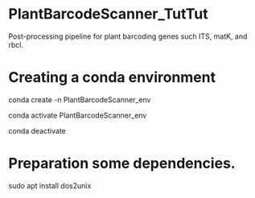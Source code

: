 # PlantBarcodeScanner_TutTut
Post-processing pipeline for plant barcoding genes such ITS, matK, and rbcl.

# Creating a conda environment

conda create -n PlantBarcodeScanner_env

conda activate PlantBarcodeScanner_env

conda deactivate

# Preparation some dependencies. 

sudo apt install dos2unix